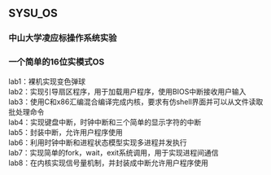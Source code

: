 ## SYSU_OS
### 中山大学凌应标操作系统实验

### 一个简单的16位实模式OS

 lab1：裸机实现变色弹球<br>
 lab2：实现引导扇区程序，用于加载用户程序，使用BIOS中断接收用户输入<br>
 lab3：使用C和x86汇编混合编译完成内核，要求有仿shell界面并可以从文件读取批处理命令<br>
 lab4：实现键盘中断，时钟中断和三个简单的显示字符的中断<br>
 lab5：封装中断，允许用户程序使用<br>
 lab6：利用时钟中断和进程状态模型实现多进程并发执行<br>
 lab7：实现简单的fork，wait，exit系统调用，用于实现进程间通信<br>
 lab8：在内核实现信号量机制，并封装成中断允许用户程序使用
